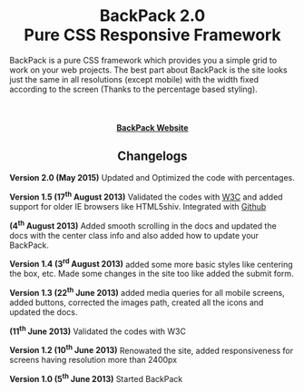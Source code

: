 <h1 align="center">BackPack 2.0<br>
Pure CSS Responsive Framework</h2>

<p>BackPack is a pure CSS framework which provides you a simple grid to work on your web projects. The best part about BackPack is the site looks just the same in all resolutions (except mobile) with the width fixed according to the screen (Thanks to the percentage based styling).</p>

<br>
<h4 align="center"><a href="https://ishaanrawat.github.io/BackPack">BackPack Website</a></h4>

<h2 align="center">Changelogs</h2>
<p><strong>Version 2.0 (May 2015)</strong> Updated and Optimized the code with percentages.</p>
<p><strong>Version 1.5 (17<sup>th</sup> August 2013)</strong> Validated the codes with <a href="http://jigsaw.w3.org/css-validator/validator?uri=backpack.ishaanrawat.com&amp;profile=css3&amp;usermedium=all&amp;warning=1&amp;vextwarning=">W3C</a> and added support for older IE browsers like HTML5shiv. Integrated with <a href="https://github.com/IshaanRawat/">Github</a></p>
<p><strong>(4<sup>th</sup> August 2013)</strong> Added smooth scrolling in the docs and updated the docs with the center class info and also added how to update your BackPack.</p>
<p><strong>Version 1.4 (3<sup>rd</sup> August 2013)</strong> added some more basic styles like centering the box, etc. Made some changes in the site too like added the submit form.</p>
<p><strong>Version 1.3 (22<sup>th</sup> June 2013)</strong> added media queries for all mobile screens, added buttons, corrected the images path, created all the icons and updated the docs.</p>
<p><strong>(11<sup>th</sup> June 2013)</strong> Validated the codes with W3C</p>
<p><strong>Version 1.2 (10<sup>th</sup> June 2013)</strong> Renowated the site, added responsiveness for screens having resolution more than 2400px</p>
<p><strong>Version 1.0 (5<sup>th</sup> June 2013)</strong> Started BackPack</p>
